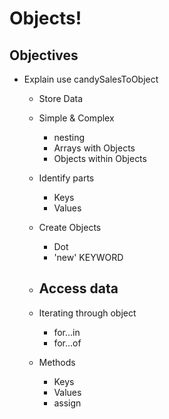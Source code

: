 # Objects!


## Objectives

* Explain use candySalesToObject
  * Store Data
  * Simple & Complex
    - nesting
    - Arrays with Objects
    - Objects within Objects
  * Identify parts
    - Keys
    - Values
  * Create Objects  
    - Dot
    - 'new' KEYWORD
  * Access data
    -
  * Iterating through object
    - for...in
    - for...of

  * Methods
    - Keys
    - Values
    - assign
